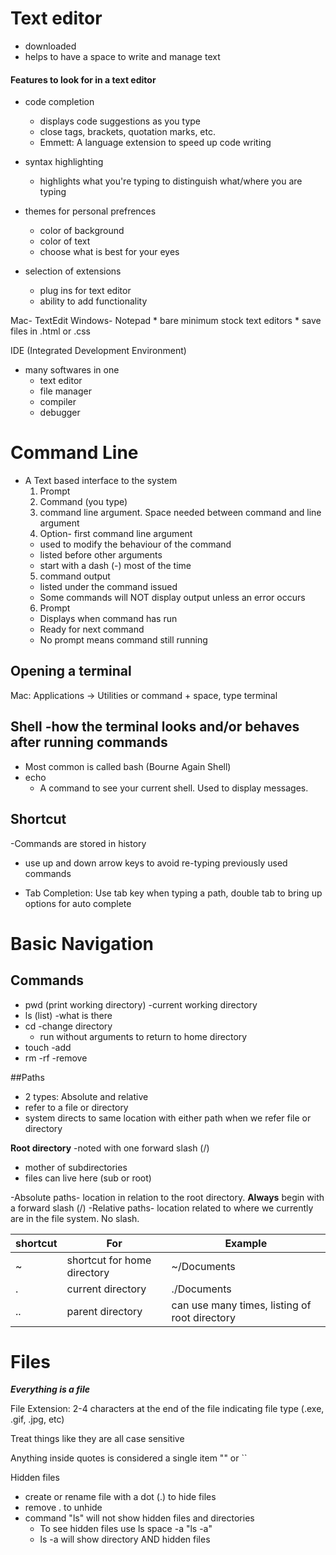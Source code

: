 # Text editor 
  - downloaded
  - helps to have a space to write and manage text
  
#### Features to look for in a text editor
  - code completion 
    * displays code suggestions as you type
    * close tags, brackets, quotation marks, etc.
    * Emmett: A language extension to speed up code writing
  
  - syntax highlighting
    * highlights what you're typing to distinguish what/where you are typing
  
  - themes for personal prefrences 
    * color of background 
    * color of text
    * choose what is best for your eyes
  
  - selection of extensions 
    * plug ins for text editor
    * ability to add functionality
    
 Mac- TextEdit
 Windows- Notepad
    * bare minimum stock text editors
    * save files in .html or .css
    
 IDE (Integrated Development Environment) 
  - many softwares in one
    * text editor 
    * file manager 
    * compiler 
    * debugger
    

# Command Line
  - A Text based interface to the system
    1. Prompt
    2. Command (you type)
    3. command line argument. Space needed between command and line argument
    4. Option- first command line argument
      * used to modify the behaviour of the command
      * listed before other arguments
      * start with a dash (-) most of the time
    5. command output 
      * listed under the command issued
      * Some commands will NOT display output unless an error occurs
    6. Prompt 
      * Displays when command has run 
      * Ready for next command
      * No prompt means command still running
      
## Opening a terminal 
  Mac: Applications \-> Utilities or command + space, type terminal
  
## Shell -how the terminal looks and/or behaves after running commands 
  - Most common is called bash (Bourne Again Shell)
  - echo 
    * A command to see your current shell. Used to display messages.

## Shortcut 
  -Commands are stored in history
  - use up and down arrow keys to avoid re-typing previously used commands 
  
  - Tab Completion: Use tab key when typing a path, double tab to bring up options for auto complete
  
  
# Basic Navigation

## Commands
  * pwd (print working directory) -current working directory
  * ls (list) -what is there
  * cd -change directory
    - run without arguments to return to home directory
  * touch -add 
  * rm -rf -remove
  
##Paths 
  - 2 types: Absolute and relative
  - refer to a file or directory
  - system directs to same location with either path when we refer file or directory
  
 **Root directory** -noted with one forward slash (/)
  - mother of subdirectories
  - files can live here (sub or root)
  
  -Absolute paths- location in relation to the root directory. **Always** begin with a forward slash (/)
  -Relative paths- location related to where we currently are in the file system. No slash. 
  
 shortcut | For | Example
 ------- | ------- | -------
 ~ | shortcut for home directory | ~/Documents
 . | current directory | ./Documents
 .. | parent directory | can use many times, listing of root directory
 
 
# Files 
***Everything is a file***

File Extension: 2-4 characters at the end of the file indicating file type (.exe, .gif, .jpg, etc)

Treat things like they are all case sensitive

Anything inside quotes is considered a single item "" or \`\`

Hidden files
  - create or rename file with a dot (.) to hide files 
  - remove . to unhide
  - command "ls" will not show hidden files and directories
    * To see hidden files use ls space \-a   "ls \-a"
    * ls \-a will show directory AND hidden files
  
  
  
  
  
  
   
